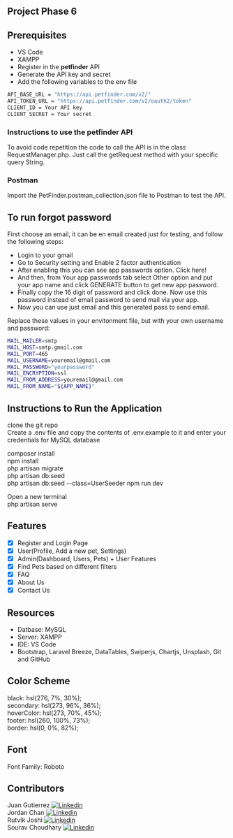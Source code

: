## **Project Phase 6**

## Prerequisites

-   VS Code
-   XAMPP
-   Register in the **petfinder** API
-   Generate the API key and secret
-   Add the following variables to the env file

```sh
API_BASE_URL = "https://api.petfinder.com/v2/"
API_TOKEN_URL = "https://api.petfinder.com/v2/oauth2/token"
CLIENT_ID = Your API key
CLIENT_SECRET = Your secret
```

### Instructions to use the petfinder API

To avoid code repetition the code to call the API is in the class RequestManager.php. Just call the getRequest method with your specific query String.

### Postman

Import the PetFinder.postman_collection.json file to Postman to test the API.

## To run forgot password

First choose an email, it can be en email created just for testing, and follow the following steps:

-   Login to your gmail
-   Go to Security setting and Enable 2 factor authentication
-   After enabling this you can see app passwords option. Click here!
-   And then, from Your app passwords tab select Other option and put your app name and click GENERATE button to get new app password.
-   Finally copy the 16 digit of password and click done. Now use this password instead of email password to send mail via your app.
-   Now you can use just email and this generated pass to send email.

Replace these values in your envitonment file, but with your own username and password:

```sh
MAIL_MAILER=smtp
MAIL_HOST=smtp.gmail.com
MAIL_PORT=465
MAIL_USERNAME=youremail@gmail.com
MAIL_PASSWORD="yourpassword"
MAIL_ENCRYPTION=ssl
MAIL_FROM_ADDRESS=youremail@gmail.com
MAIL_FROM_NAME="${APP_NAME}"
```

## Instructions to Run the Application

clone the git repo  
Create a .env file and copy the contents of .env.example to it and enter your credentials for MySQL database

composer install  
npm install  
php artisan migrate  
php artisan db:seed  
php artisan db:seed --class=UserSeeder
npm run dev

Open a new terminal  
php artisan serve

## Features

-   [x] Register and Login Page
-   [x] User(Profile, Add a new pet, Settings)
-   [x] Admin(Dashboard, Users, Pets) + User Features
-   [x] Find Pets based on different filters
-   [x] FAQ
-   [x] About Us
-   [x] Contact Us

## Resources

-   Datbase: MySQL
-   Server: XAMPP
-   IDE: VS Code
-   Bootstrap, Laravel Breeze, DataTables, Swiperjs, Chartjs, Unsplash, Git and GitHub

## Color Scheme
black: hsl(276, 7%, 30%);  
secondary: hsl(273, 96%, 36%);  
hoverColor: hsl(273, 70%, 45%);  
footer: hsl(260, 100%, 73%);  
border: hsl(0, 0%, 82%);

## Font
Font Family: Roboto

## Contributors
Juan Gutierrez [<img src="https://i.stack.imgur.com/gVE0j.png" alt="Linkedin">](https://www.linkedin.com/in/-juan-gutierrez/)  
Jordan Chan [<img src="https://i.stack.imgur.com/gVE0j.png" alt="Linkedin">](https://www.linkedin.com/in/jordan-chan49/)  
Rutvik Joshi [<img src="https://i.stack.imgur.com/gVE0j.png" alt="Linkedin">](https://www.linkedin.com/)  
Sourav Choudhary [<img src="https://i.stack.imgur.com/gVE0j.png" alt="Linkedin">](https://www.linkedin.com/in/sourav009/)
